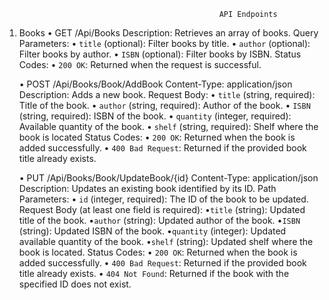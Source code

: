                                                     API Endpoints


1. Books
    • GET /Api/Books
        Description: Retrieves an array of books.
        Query Parameters:
                            • `title` (optional): Filter books by title.
                            • `author` (optional): Filter books by author.
                            • `ISBN` (optional): Filter books by ISBN.
        Status Codes:
                            • `200 OK`: Returned when the request is successful.


    • POST /Api/Books/Book/AddBook
        Content-Type: application/json
        Description: Adds a new book.
        Request Body:
                            • `title` (string, required): Title of the book.
                            • `author` (string, required): Author of the book.
                            • `ISBN` (string, required): ISBN of the book.
                            • `quantity` (integer, required): Available quantity of the book.
                            • `shelf` (string, required): Shelf where the book is located
        Status Codes:
                            • `200 OK`: Returned when the book is added successfully.
                            • `400 Bad Request`: Returned if the provided book title already exists.

    
    • PUT /Api/Books/Book/UpdateBook/{id}
        Content-Type: application/json
        Description: Updates an existing book identified by its ID.
        Path Parameters: 
                            • `id` (integer, required): The ID of the book to be updated.
        Request Body (at least one field is required):
                            •`title` (string): Updated title of the book.
                            •`author` (string): Updated author of the book.
                            •`ISBN` (string): Updated ISBN of the book.
                            •`quantity` (integer): Updated available quantity of the book.
                            •`shelf` (string): Updated shelf where the book is located.
        Status Codes:
                            • `200 OK`: Returned when the book is added successfully.
                            • `400 Bad Request`: Returned if the provided book title already exists.
                            • `404 Not Found`: Returned if the book with the specified ID does not exist.
